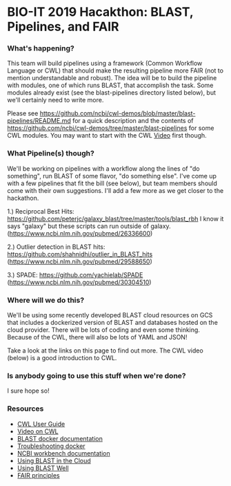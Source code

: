 # BIO-IT 2019 Hacakthon: BLAST, Pipelines, and FAIR

### What's happening?

This team will build pipelines using a framework (Common Workflow Language or CWL) that should make the resulting pipeline more FAIR (not to mention understandable and robust).  The idea will be to build the pipeline with modules, one of which runs BLAST, that accomplish the task.  Some modules already exist (see the blast-pipelines directory listed below), but we'll certainly need to write more.  

Please see https://github.com/ncbi/cwl-demos/blob/master/blast-pipelines/README.md for a quick description and the contents of https://github.com/ncbi/cwl-demos/tree/master/blast-pipelines for some CWL modules.  You may want to start with the CWL [Video][cwl_video] first though.

### What Pipeline(s) though?

We'll be working on pipelines with a workflow along the lines of "do something", run BLAST of some flavor, "do something else".  I've come up with a few pipelines that fit the bill (see below), but team members should come with their own suggestions.  I'll add a few more as we get closer to the hackathon.

1.) Reciprocal Best Hits: https://github.com/peterjc/galaxy_blast/tree/master/tools/blast_rbh  I know it says "galaxy" but these scripts can run outside of galaxy.  (https://www.ncbi.nlm.nih.gov/pubmed/26336600)

2.) Outlier detection in BLAST hits: https://github.com/shahnidhi/outlier_in_BLAST_hits  (https://www.ncbi.nlm.nih.gov/pubmed/29588650)

3.) SPADE: https://github.com/yachielab/SPADE (https://www.ncbi.nlm.nih.gov/pubmed/30304510)

### Where will we do this?

We'll be using some recently developed BLAST cloud resources on GCS that includes a dockerized version of BLAST and databases hosted on the cloud provider.  There will be lots of coding and even some thinking.  Because of the CWL, there will also be lots of YAML and JSON!  

Take a look at the links on this page to find out more.  The CWL video (below) is a good introduction to CWL.

### Is anybody going to use this stuff when we're done?

I sure hope so! 


### Resources
* [CWL User Guide][cwl_man] 
* [Video on CWL][cwl_video] 
* [BLAST docker documentation][docker_man]
* [Troubleshooting docker](https://github.com/ncbi/docker/blob/master/blast/README.md#troubleshooting)
* [NCBI workbench documentation][workbench_man]
* [Using BLAST in the Cloud][blast_in_cloud]
* [Using BLAST Well][blast_well]
* [FAIR principles][fair_principles]

[cwl_man]: https://www.commonwl.org/user_guide/
[cwl_video]: https://www.youtube.com/watch?v=jfQb1HJWRac&feature=youtu.be
[docker_man]: https://github.com/ncbi/docker/blob/master/blast/README.md
[workbench_man]: https://github.com/ncbi/docker/tree/master/ncbi-workbench
[fair_principles]: https://www.force11.org/group/fairgroup/fairprinciples
[cwl_mods]: https://github.com/common-workflow-language/workflows/tree/master/tools
[blast_in_cloud]: https://docs.google.com/presentation/d/1kgIiF2jGZwqLZ1eqyM8ihMtZEwd8w3Bq3IwTIa2AQ-0/edit#slide=id.p
[blast_well]: https://ftp.ncbi.nlm.nih.gov/pub/education/public_webinars/2018/10Oct03_Using_BLAST/Using_BLAST_Well2.pdf

